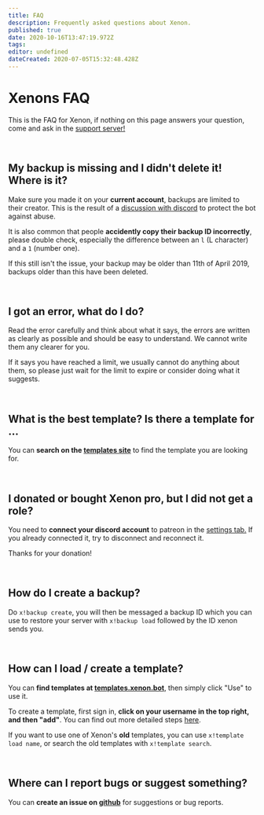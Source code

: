 ```yaml
---
title: FAQ
description: Frequently asked questions about Xenon.
published: true
date: 2020-10-16T13:47:19.972Z
tags: 
editor: undefined
dateCreated: 2020-07-05T15:32:48.428Z
---
```


# Xenons FAQ

This is the FAQ for Xenon, if nothing on this page answers your question, come and ask in the [support server!](https://xenon.bot/support)

<br />

## My backup is missing and I didn't delete it! Where is it?

Make sure you made it on your **current account**, backups are limited to their creator. This is the result of a [discussion with discord](https://cdn.discordapp.com/attachments/412360041300230168/480494807823810590/unknown.png) to protect the bot against abuse.

It is also common that people **accidently copy their backup ID incorrectly**, please double check, especially the difference between an `l` (L character) and a `1` (number one).

If this still isn't the issue, your backup may be older than 11th of April 2019, backups older than this have been deleted.

<br />

## I got an error, what do I do?

Read the error carefully and think about what it says, the errors are written as clearly as possible and should be easy to understand. We cannot write them any clearer for you.

If it says you have reached a limit, we usually cannot do anything about them, so please just wait for the limit to expire or consider doing what it suggests.

<br />

## What is the best template? Is there a template for ...

You can **search on the [templates site](https://templates.xenon.bot)** to find the template you are looking for.

<br />

## I donated or bought Xenon pro, but I did not get a role?

You need to **connect your discord account** to patreon in the [settings tab.](https://www.patreon.com/settings/apps) If you already connected it, try to disconnect and reconnect it.

Thanks for your donation!

<br />

## How do I create a backup?

Do `x!backup create`, you will then be messaged a backup ID which you can use to restore your server with `x!backup load` followed by the ID xenon sends you.

<br />

## How can I load / create a template?

You can **find templates at [templates.xenon.bot](https://templates.xenon.bot)**, then simply click "Use" to use it.

To create a template, first sign in, **click on your username in the top right, and then "add"**. You can find out more detailed steps [here](/templates#creating-a-template).

If you want to use one of Xenon's **old** templates, you can use `x!template load name`, or search the old templates with `x!template search`.

<br />

## Where can I report bugs or suggest something?

You can **create an issue on [github](https://github.com/Xenon-Bot/xenon-main/issues)** for suggestions or bug reports.
